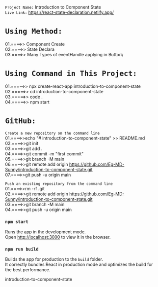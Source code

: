 `Project Name:` Introduction to Component State\
`Live Link:` https://react-state-declaration.netlify.app/

`Using Method:`
==============
01.====>> Component Create\
02.====>> State Declara\
03.====>> Many Types of eventHandle applying in Button\

`Using Command in This Project:`
==============================
01.=====>> npx create-react-app introduction-to-component-state\
02.=====>> cd introduction-to-component-state\
03.=====>> code .\
04.=====>> npm start

`GitHub:`
=======
`Create a new repository on the command line`\
01.====>>echo "# introduction-to-component-state" >> README.md\
02.====>>git init\
03.====>>git add .\
04.====>>git commit -m "first commit"\
05.====>>git branch -M main\
06.====>>git remote add origin https://github.com/Eg-MD-Sunny/introduction-to-component-state.git \
07.====>>git push -u origin main

`Push an existing repository from the command line`\
01.====>>rm -rf .git\
02.====>>git remote add origin https://github.com/Eg-MD-Sunny/introduction-to-component-state.git \
03.====>>git branch -M main\
04.====>>git push -u origin main

### `npm start`

Runs the app in the development mode.\
Open [http://localhost:3000](http://localhost:3000) to view it in the browser.

### `npm run build`

Builds the app for production to the `build` folder.\
It correctly bundles React in production mode and optimizes the build for the best performance.




introduction-to-component-state

